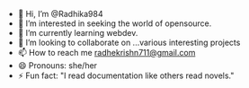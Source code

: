 - 👋 Hi, I’m @Radhika984
- 👀 I’m interested in seeking the world of opensource.
- 🌱 I’m currently learning webdev.
- 💞️ I’m looking to collaborate on ...various interesting projects
- 📫 How to reach me radhekrishn711@gmail.com
- 😄 Pronouns: she/her
- ⚡ Fun fact: "I read documentation like others read novels."
  

<!---
Radhika984/Radhika984 is a ✨ special ✨ repository because its `README.md` (this file) appears on your GitHub profile.
You can click the Preview link to take a look at your changes.
--->
